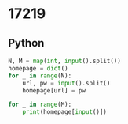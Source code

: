 # 17219

## Python

```python
N, M = map(int, input().split())
homepage = dict()
for _ in range(N):
    url, pw = input().split()
    homepage[url] = pw

for _ in range(M):
    print(homepage[input()])
```
